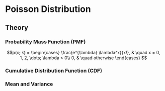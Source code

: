 # Poisson Distribution


## Theory


### Probability Mass Function (PMF)

$$p(x; k) =
    \begin{cases}
     \frac{e^{\lambda} \lambda^x}{x!}, & \quad x = 0, 1, 2, \dots; \lambda > 0\\
     0, & \quad otherwise
    \end{cases}
$$


### Cumulative Distribution Function (CDF)



### Mean and Variance
